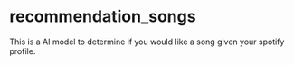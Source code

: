 # recommendation_songs
This is a AI model to determine if you would like a song given your spotify profile.
